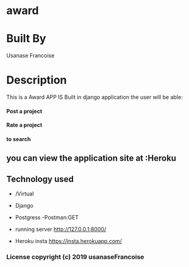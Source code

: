 # award
# Built By
 Usanase Francoise
# Description 

This is a Award APP  IS Built in django application  the user will be able:
#### Post a project
#### Rate a project
#### to search

## you can view the application site at :Heroku


        
        
## Technology used
- /Virtual
- Django
- Postgress
-Postman:GET

- running server http://127.0.0.1:8000/
- Heroku insta https://insta.herokuapp.com/

### License copyright (c) 2019 usanaseFrancoise
